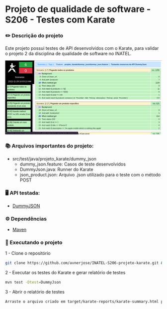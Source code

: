 # Projeto de qualidade de software - S206 - Testes com Karate
### ✏️ Descrição do projeto
    
Este projeto possui testes de API desenvolvidos com o Karate, para validar o projeto 2 da disciplina de qualidade de software no INATEL.

<img src="./images/testes.png"/>

### 📚 Arquivos importantes do projeto:

- src/test/java/projeto_karate/dummy_json
  - dummy_json.feature: Casos de teste desenvolvidos
  - DummyJson.java: Runner do Karate
  - json_product.json: Arquivo .json utilizado para o teste com o método POST

### 🖥️ API testada:
- [DummyJSON](https://dummyjson.com/)

### ⚙️ Dependências

- [Maven](https://maven.apache.org/)

### 🚀 Executando o projeto

1 - Clone o repositório

``` bash
git clone https://github.com/avnerjose/INATEL-S206-projeto-karate.git && cd INATEL-S206-projeto-karate
```

2 - Executar os testes do Karate e gerar relatório de testes
```bash 
mvn test -Dtest=DummyJson
```

3 - Abrir o relatório de testes 

```bash
Arraste o arquivo criado em target/karate-reports/karate-summary.html para o navegador.
```